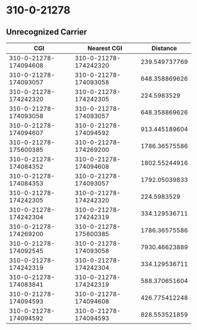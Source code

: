 # 310-0-21278
## Unrecognized Carrier


| CGI | Nearest CGI | Distance |
|-----|-------------|----------|
| 310-0-21278-174094608 | 310-0-21278-174242320 | 239.549737769 |
| 310-0-21278-174093057 | 310-0-21278-174093058 | 648.358869626 |
| 310-0-21278-174242320 | 310-0-21278-174242305 | 224.5983529 |
| 310-0-21278-174093058 | 310-0-21278-174093057 | 648.358869626 |
| 310-0-21278-174094607 | 310-0-21278-174094592 | 913.445189604 |
| 310-0-21278-175600385 | 310-0-21278-174269200 | 1786.36575586 |
| 310-0-21278-174084352 | 310-0-21278-174094608 | 1802.55244916 |
| 310-0-21278-174084353 | 310-0-21278-174093057 | 1792.05039833 |
| 310-0-21278-174242305 | 310-0-21278-174242320 | 224.5983529 |
| 310-0-21278-174242304 | 310-0-21278-174242319 | 334.129536711 |
| 310-0-21278-174269200 | 310-0-21278-175600385 | 1786.36575586 |
| 310-0-21278-174092545 | 310-0-21278-174093058 | 7930.46623889 |
| 310-0-21278-174242319 | 310-0-21278-174242304 | 334.129536711 |
| 310-0-21278-174083841 | 310-0-21278-174242319 | 588.370651604 |
| 310-0-21278-174094593 | 310-0-21278-174094608 | 426.775412248 |
| 310-0-21278-174094592 | 310-0-21278-174094593 | 828.553521859 |
